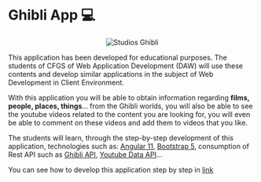 # Ghibli App 💻


<p align="center">
    <img src="https://ghibliigc.netlify.app/assets/studio_ghibli.png" alt="Studios Ghibli"/>
</p>
This application has been developed for educational purposes.
The students of CFGS of Web Application Development (DAW) will use these contents and develop similar applications in the subject of Web Development in Client Environment.

With this application you will be able to obtain information regarding **films, people, places, things**... from the Ghibli worlds, you will also be able to see the youtube videos related to the content you are looking for, you will even be able to comment on these videos and add them to videos that you like.

The students will learn, through the step-by-step development of this application, technologies such as: [Angular 11](https://angular.io/), [Bootstrap 5](https://getbootstrap.com/), consumption of Rest API such as [Ghibli API](https://ghibliapi.herokuapp.com/), [Youtube Data API](https://developers.google.com/youtube/v3)...


You can see how to develop this application step by step in [link](https://www.youtube.com/playlist?list=PLKBxfVADNf1UJS3RcK0QVk3_CIKgYeDIl)

